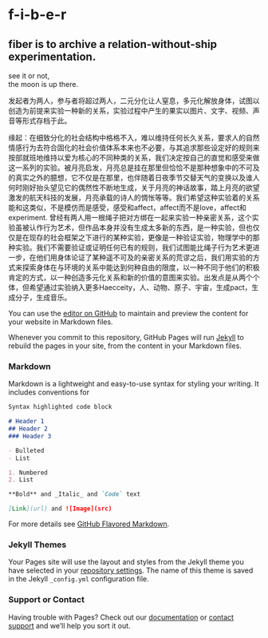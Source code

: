 # f-i-b-e-r

## fiber is to archive a relation-without-ship experimentation.

see it or not,   
the moon is up there.

发起者为两人，参与者将超过两人，二元分化让人窒息，多元化解放身体，试图以创造为前提来实验一种新的关系，实验过程中产生的果实以图片、文字、视频、声音等形式存档于此。  

缘起：在细致分化的社会结构中格格不入，难以维持任何长久关系，要求人的自然情感行为去符合固化的社会价值体系本来也不必要，与其追求那些设定好的规则来按部就班地维持以爱为核心的不同种类的关系，我们决定按自己的直觉和感受来做这一系列的实验。被月亮启发，月亮总是挂在那里但恰恰不是那种想象中的不可及的真实之外的臆想，它不仅是在那里，也伴随着日夜季节交替天气的变换以及谁人何时刚好抬头望见它的偶然性不断地生成，关于月亮的神话故事，踏上月亮的欲望激发的航天科技的发展，月亮承载的诗人的惆怅等等。我们希望这种实验着的关系能和这类似，不是模仿而是感受，感受和affect，affect而不是love，affect和experiment.
曾经有两人用一根绳子把对方绑在一起来实验一种亲密关系，这个实验虽被认作行为艺术，但作品本身并没有生成太多新的东西，是一种实验，但也仅仅是在现存的社会框架之下进行的某种实验，更像是一种验证实验，物理学中的那种实验。我们不需要验证或证明任何已有的规则，我们试图能比绳子行为艺术更进一步，在他们用身体论证了某种遥不可及的亲密关系的荒谬之后，我们用实验的方式来探索身体在与环境的关系中能达到何种自由的限度，以一种不同于他们的积极肯定的方式，以一种创造多元化关系和新的价值的意图来实验。出发点是从两个个体，但希望通过实验纳入更多Haecceity，人、动物、原子、宇宙，生成pact，生成分子，生成音乐。


You can use the [editor on GitHub](https://github.com/f-i-b-e-r/fiber.github.io/edit/master/README.md) to maintain and preview the content for your website in Markdown files.

Whenever you commit to this repository, GitHub Pages will run [Jekyll](https://jekyllrb.com/) to rebuild the pages in your site, from the content in your Markdown files.

### Markdown

Markdown is a lightweight and easy-to-use syntax for styling your writing. It includes conventions for

```markdown
Syntax highlighted code block

# Header 1
## Header 2
### Header 3

- Bulleted
- List

1. Numbered
2. List

**Bold** and _Italic_ and `Code` text

[Link](url) and ![Image](src)
```

For more details see [GitHub Flavored Markdown](https://guides.github.com/features/mastering-markdown/).

### Jekyll Themes

Your Pages site will use the layout and styles from the Jekyll theme you have selected in your [repository settings](https://github.com/f-i-b-e-r/fiber.github.io/settings). The name of this theme is saved in the Jekyll `_config.yml` configuration file.

### Support or Contact

Having trouble with Pages? Check out our [documentation](https://docs.github.com/categories/github-pages-basics/) or [contact support](https://github.com/contact) and we’ll help you sort it out.
